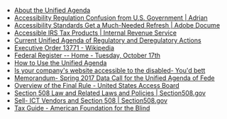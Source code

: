 * [About the Unified Agenda][]
* [Accessibility Regulation Confusion from U.S. Government | Adrian][]
* [Accessibility Standards Get a Much-Needed Refresh | Adobe Docume][]
* [Accessible IRS Tax Products | Internal Revenue Service][]
* [Current Unified Agenda of Regulatory and Deregulatory Actions][]
* [Executive Order 13771 - Wikipedia][]
* [Federal Register -- Home - Tuesday, October 17th][]
* [How to Use the Unified Agenda][]
* [Is your company's website accessible to the disabled- You'd bett][]
* [Memorandum- Spring 2017 Data Call for the Unified Agenda of Fede][]
* [Overview of the Final Rule - United States Access Board][]
* [Section 508 Law and Related Laws and Policies | Section508.gov][]
* [Sell- ICT Vendors and Section 508 | Section508.gov][]
* [Tax Guide - American Foundation for the Blind][]

[About the Unified Agenda]: https://www.reginfo.gov/public/jsp/eAgenda/StaticContent/UA_About.jsp
[Accessibility Regulation Confusion from U.S. Government | Adrian]: http://adrianroselli.com/2014/06/accessibility-regulation-confusion-from.html
[Accessibility Standards Get a Much-Needed Refresh | Adobe Docume]: https://blogs.adobe.com/documentcloud/accessibility-standards-get-a-much-needed-refresh/
[Accessible IRS Tax Products | Internal Revenue Service]: https://www.irs.gov/forms-pubs/accessible-irs-tax-products
[Current Unified Agenda of Regulatory and Deregulatory Actions]: https://www.reginfo.gov/public/do/eAgendaMain
[Executive Order 13771 - Wikipedia]: https://en.wikipedia.org/wiki/Executive_Order_13771
[Federal Register -- Home - Tuesday, October 17th]: https://www.federalregister.gov/
[How to Use the Unified Agenda]: https://www.reginfo.gov/public/jsp/eAgenda/StaticContent/UA_HowTo.jsp
[Is your company's website accessible to the disabled- You'd bett]: http://www.latimes.com/opinion/op-ed/la-oe-pulliam-ada-websites-20170611-story.html
[Memorandum- Spring 2017 Data Call for the Unified Agenda of Fede]: https://www.whitehouse.gov/the-press-office/2017/03/06/memorandum-spring-2017-data-call-unified-agenda-federal-regulatory-and
[Overview of the Final Rule - United States Access Board]: https://www.access-board.gov/guidelines-and-standards/communications-and-it/about-the-ict-refresh/overview-of-the-final-rule
[Section 508 Law and Related Laws and Policies | Section508.gov]: https://www.section508.gov/content/learn/laws-and-policies
[Sell- ICT Vendors and Section 508 | Section508.gov]: https://www.section508.gov/content/sell
[Tax Guide - American Foundation for the Blind]: http://www.afb.org/section.aspx?SectionID=164&TopicID=512&DocumentID=4668&rewrite=0
